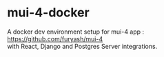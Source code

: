 # mui-4-docker
A docker dev environment setup for mui-4 app : https://github.com/furyash/mui-4 <br>
with React, Django and Postgres Server integrations.
